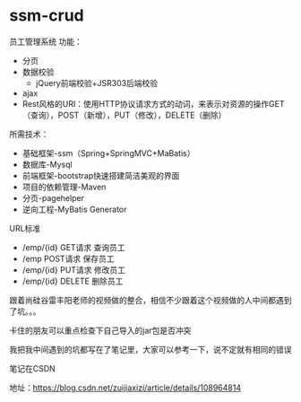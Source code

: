 # ssm-crud
员工管理系统
功能：
- 分页
- 数据校验
  - jQuery前端校验+JSR303后端校验
- ajax
- Rest风格的URI：使用HTTP协议请求方式的动词，来表示对资源的操作GET（查询），POST（新增），PUT（修改），DELETE（删除）

所需技术：
- 基础框架-ssm（Spring+SpringMVC+MaBatis）
- 数据库-Mysql
- 前端框架-bootstrap快速搭建简洁美观的界面
- 项目的依赖管理-Maven
- 分页-pagehelper
- 逆向工程-MyBatis Generator

URL标准
- /emp/{id} 	GET请求	查询员工
- /emp			POST请求	保存员工
- /emp/{id}	 PUT请求	 修改员工
- /emp/{id}	 DELETE		删除员工


跟着尚硅谷雷丰阳老师的视频做的整合，相信不少跟着这个视频做的人中间都遇到了坑。。。

卡住的朋友可以重点检查下自己导入的jar包是否冲突

我把我中间遇到的坑都写在了笔记里，大家可以参考一下，说不定就有相同的错误

笔记在CSDN

地址：https://blog.csdn.net/zuijiaxizi/article/details/108964814
